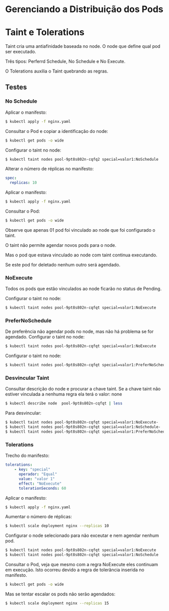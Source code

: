 <h1>Gerenciando a Distribuição dos Pods</h1>

<h1>Taint e Tolerations</h1>

Taint cria uma antiafinidade baseada no node.
O node que define qual pod ser executado.

Três tipos: Perferrd Schedule, No Schedule e No Execute.

O Tolerations auxilia o Taint quebrando as regras.


<h2>Testes</h2>

<h3>No Schedule</h3>

Aplicar o manifesto:
``` bash
$ kubectl apply -f nginx.yaml
```
Consultar o Pod e copiar a identificação do node:
``` bash
$ kubectl get pods -o wide
```

Configurar o taint no node:
``` bash
$ kubectl taint nodes pool-9pt8s802n-cqfq2 special=valor1:NoSchedule
```

Alterar o número de réplicas no manifesto:
``` yaml
spec:
  replicas: 10
```

Aplicar o manifesto:
``` bash
$ kubectl apply -f nginx.yaml
```

Consultar o Pod:
``` bash
$ kubectl get pods -o wide
```

Observe que apenas 01 pod foi vinculado ao node que foi configurado o taint.

O taint não permite agendar novos pods para o node.

Mas o pod que estava vinculado ao node com taint continua executando.

Se este pod for deletado nenhum outro será agendado.


<h3>NoExecute</h3>

Todos os pods que estão vinculados ao node ficarão no status de Pending.

Configurar o taint no node:
``` bash
$ kubectl taint nodes pool-9pt8s802n-cqfqt special=valor1:NoExecute
```

<h3>PreferNoSchedule</h3>

De preferência não agendar pods no node, mas não há problema se for agendado.
Configurar o taint no node:
``` bash
$ kubectl taint nodes pool-9pt8s802n-cqfqt special=valor1:NoExecute
```
Configurar o taint no node:
``` bash
$ kubectl taint nodes pool-9pt8s802n-cqfqt special=valor1:PreferNoSchedule
```

<h3>Desvincular Taint</h3>

Consultar descrição do node e procurar a chave taint.
Se a chave taint não estiver vinculada a nenhuma regra ela terá o valor: none

``` bash
$ kubectl describe node  pool-9pt8s802n-cqfqt | less
```

Para desvincular:

``` bash
$ kubectl taint nodes pool-9pt8s802n-cqfqt special=valor1:NoExecute-
$ kubectl taint nodes pool-9pt8s802n-cqfqt special=valor1:NoSchedule-
$ kubectl taint nodes pool-9pt8s802n-cqfqt special=valor1:PreferNoSchedule-
```

<h3>Tolerations</h3>

Trecho do manifesto:

``` yaml
tolerations:
    - key: "special"
      operador: "Equal"
      value: "valor 1"
      effect: "NoExecute"  
      tolerationSeconds: 60
```

Aplicar o manifesto:
``` bash
$ kubectl apply -f nginx.yaml
```

Aumentar o número de réplicas:

``` bash
$ kubectl scale deployment nginx --replicas 10
```

Configurar o node selecionado para não exceutar e nem agendar nenhum pod.

``` bash
$ kubectl taint nodes pool-9pt8s802n-cqfqt special=valor1:NoExecute
$ kubectl taint nodes pool-9pt8s802n-cqfqt special=valor1:NoSchedule
```

Consultar o Pod, veja que mesmo com a regra NoExecute eles continuam em execução.
Isto ocorreu devido a regra de tolerância inserida no manifesto.
``` bash
$ kubectl get pods -o wide
```

Mas se tentar escalar os pods não serão agendados:
``` bash
$ kubectl scale deployment nginx --replicas 15
```

